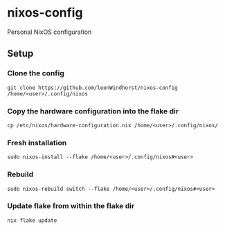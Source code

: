 # nixos-config

Personal NixOS configuration


## Setup

### Clone the config

```
git clone https://github.com/leonWindhorst/nixos-config /home/<user>/.config/nixos
```

### Copy the hardware configuration into the flake dir

```
cp /etc/nixos/hardware-configuration.nix /home/<user>/.config/nixos/
```

### Fresh installation

```
sudo nixos-install --flake /home/<user>/.config/nixos#<user>
```

### Rebuild

```
sudo nixos-rebuild switch --flake /home/<user>/.config/nixos#<user>
```

### Update flake from within the flake dir

```
nix flake update
```
